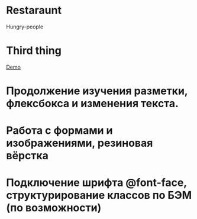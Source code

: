 # Restaraunt
Hungry-people

# Third thing #

[Demo](https://MichaelLegedza.github.io/Restaraunt-hungry/ "Pr.3") 

# Продолжение изучения разметки, флексбокса и изменения текста. #
# Работа с формами и изображениями, резиновая вёрстка #
# Подключение шрифта @font-face, структурирование классов по БЭМ (по возможности) #